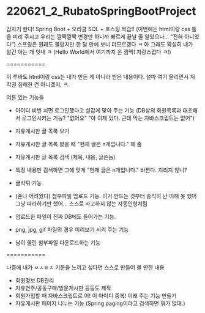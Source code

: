 # 220621_2_RubatoSpringBootProject
갑자기 한다! Spring Boot + 오라클 SQL + 호스팅 복습!! (이번에는 html이랑 css 틀을 미리 주시고 우리는 깔짝깔짝 변경만 하니까 빠르게 끝날 줄 알았으나... "전혀 아니었다")
스프링은 원래도 몰랐지만 한 달 만에 보니 더모르갣다 ㅋ 아 그래도 확실히 내가 알긴 아는 개 잇내 ㅋ
(Hello World에서 여기까지 온 깜찍! 자랑스럽다 ㅋ!)

===========

이 루바토 html이랑 css는 내가 만든 게 아니라 받은 내용이다. 설마 여기 올리면서 저작권 침해한 건 아니겠지, ㅋ.

여튼 있는 기능들
- 아이디 비번 치면 로그인했다고 살갑게 맞아 주는 기능 (DB상의 회원목록과 대조해서 로그인시키는 기능? "없어요" "아 이제 있다. 근데 막는 자바스크립트는 없어")
- 자유게시판 글 목록 보기
- 자유게시판 글 목록 봤을 때 "현재 글은 n개입니다." 해 줌
- 자유게시판 글 목록 검색 (제목, 내용, 글쓴놈)
- 특정 내용만 검색하면 그에 맞게 "현재 글은 n개입니다." 바뀐다. 지리지 않니?
- 글삭튀 기능

- (존나 어려웠다) 첨부파일 업로드 기능. 이거 만드는 것부터 솔직히 난 이해 못 했어 그냥 따라하기만 했어... 스스로 사고하지 않는 자동인형처럼
- 업로드한 파일이 진짜 DB에도 들어가는 기능.
- png, jpg, gif 파일의 경우 미리보기 시켜 주는 기능
- 남이 올린 첨부파일 다운로드하는 기능

===========

나중에 내가 ㅆㅅㅌㅊ 기분을 느끼고 싶다면 스스로 만들어 볼 만한 내용
- 회원정보 DB관리
- 자유연주/공동구매/방문게시판 등등도 제작
- 회원가입할 때 자바스크립트로 어! 이 아이디 중복! 이래 주는 기능 만들기
- 자유게시판 페이지 나누는 기능 (Spring paging이라고 검색하면 뭐가 많대.)
